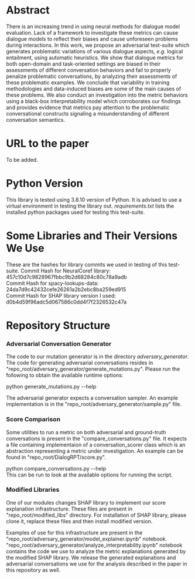 # Abstract

There is an increasing trend in using neural methods for dialogue model evaluation. Lack of a framework to investigate these metrics can cause dialogue models to reflect their biases and cause unforeseen problems during interactions. In this work, we propose an adversarial test-suite which generates problematic variations of various dialogue aspects, _e.g._ logical entailment, using automatic heuristics. We show that dialogue metrics for both open-domain and task-oriented settings are biased in their assessments of different conversation behaviors and fail to properly penalize problematic conversations, by analyzing their assessments of these problematic examples. We conclude that variability in training methodologies and data-induced biases are some of the main causes of these problems. We also conduct an investigation into the metric behaviors using a black-box interpretability model which corroborates our findings and provides evidence that metrics pay attention to the problematic conversational constructs signaling a misunderstanding of different conversation semantics.

# URL to the paper

To be added.

# Python Version

This library is tested using 3.8.10 version of Python.
It is advised to use a virtual environment in testing the library out. _requirements.txt_ lists the installed python packages used for testing this test-suite.

# Some Libraries and Their Versions We Use

These are the hashes for library commits we used in testing of this test-suite.
Commit Hash for NeuralCoref library: 457c10d7c9828967fbbc9b2d68284c80c78a9adb  
Commit Hash for spacy-lookups-data: 24da7d9c42432cefe26261a2b2ebc8ba259ed915  
Commit Hash for SHAP library version I used: d0b4d59f96adc5d067586c0dd4f7f2326532c47a  

# Repository Structure

### Adversarial Conversation Generator
The code to our mutation generator is in the directory _adversary_generator_. 
The code for generating adversarial conversations resides in "repo_root/adversary_generator/generate_mutations.py". Please run the following to obtain the available runtime options:  

python generate_mutations.py --help  

The adversarial generator expects a conversation sampler. An example implementation is in the "repo_root/adversary_generator/sample.py" file.  

### Score Comparison
Some utilities to run a metric on both adversarial and ground-truth conversations is present in the "compare_conversations.py" file. It expects a file containing implementaion of a conversation_scorer class which is an abstraction representing a metric under investigation. An example can be found in "repo_root/DialogRPT/score.py".  

python compare_conversations.py --help  
This can be run to look at the available options for running the script.

### Modified Libraries
One of our modules changes SHAP library to implement our score explanation infrastructure. These files are present in "repo_root/modified_libs" directory. For installation of SHAP library, please clone it, replace these files and then install modified version.

Examples of use for this infrastructure are present in the "repo_root/adversary_generator/model_explainer.ipynb" notebook. "repo_root/adversary_generator/analyze_interpretability.ipynb" notebook contains the code we use to analyze the metric explanations generated by the modified SHAP library. We release the generated explanations and adversarial conversations we use for the analysis described in the paper in this repository as well.
